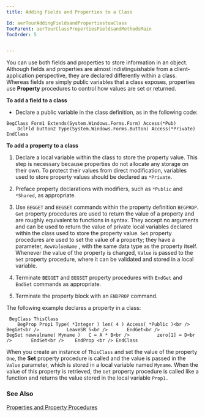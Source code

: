 ```yaml
---
title: Adding Fields and Properties to a Class

Id: aerTourAddingFieldsandPropertiestoaClass
TocParent: aerTourClassPropertiesFieldsandMethodsMain
TocOrder: 5


---
```


You can use both fields and properties to store information in an object. Although fields and properties are almost indistinguishable from a client-application perspective, they are declared differently within a class. Whereas fields are simply public variables that a class exposes, properties use **Property** procedures to control how values are set or returned. 

**To add a field to a class** 

- Declare a public variable in the class definition, as in the following code:
                <br />
```
BegClass Form1 Extends(System.Windows.Forms.Form) Access(*Pub)
    DclFld button2 Type(System.Windows.Forms.Button) Access(*Private)
EndClass
```

**To add a property to a class** 

1. Declare a local variable within the class to store the property value. This
                step is necessary because properties do not allocate any storage on their own.
                To protect their values from direct modification, variables used to store
                property values should be declared as ```*Private```.

2. Preface property declarations with modifiers, such as ```*Public``` and
                ```*Shared```, as appropriate.

3. Use ```BEGGET``` and ```BEGSET``` commands within the
                property definition ```BEGPROP```. ```Get``` property procedures are used to return
                the value of a property and are roughly equivalent to functions in syntax. They
                accept no arguments and can be used to return the value of private local
                variables declared within the class used to store the property value. ```Set```
                property procedures are used to set the value of a property; they have a
                parameter, *```NewValueName```* , with the same data type as the property itself.
                Whenever the value of the property is changed, ```Value``` is
                passed to the ```Set```
                property procedure, where it can be validated and stored in a local variable.

4. Terminate ```BEGGET``` and ```BEGSET``` property
                procedures with ```EndGet``` and ```EndSet```
                commands as appropriate.

5. Terminate the property block with an ```ENDPROP``` command.

The following example declares a property in a class:

```
 BegClass ThisClass 
    BegProp Prop1 Type( *Integer ) len( 4 ) Access( *Public )<br />       BegGet<br />          LeaveSR 5<br />       EndGet<br />         BegSet newvalname( Myname )   C = A * B<br />          zero[1] = D<br />       EndSet<br />    EndProp <br /> EndClass
```

When you create an instance of ```ThisClass``` and set the value of the property ```One```, the **Set** property procedure is called and the value is passed in the ```Value``` parameter, which is stored in a local variable named ```Myname```. When the value of this property is retrieved, the ```Get``` property procedure is called like a function and returns the value stored in the local variable ``` Prop1. ``` 

### See Also
[Properties and Property Procedures](ecrTourPropertiesandPropertyProcedures.html) 
